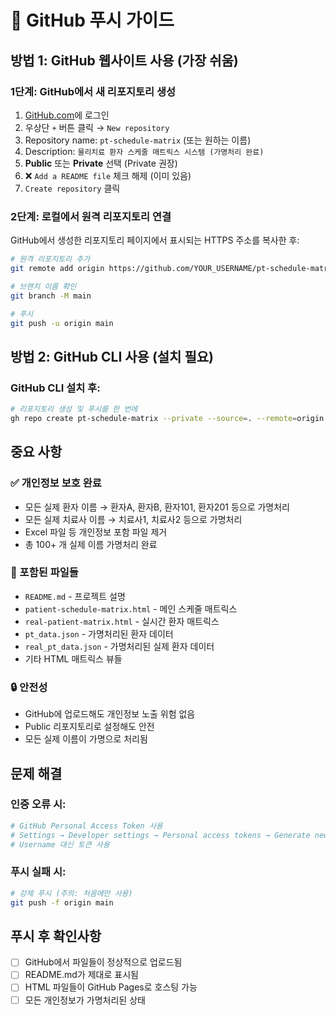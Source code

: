 # 🚀 GitHub 푸시 가이드

## 방법 1: GitHub 웹사이트 사용 (가장 쉬움)

### 1단계: GitHub에서 새 리포지토리 생성
1. [GitHub.com](https://github.com)에 로그인
2. 우상단 `+` 버튼 클릭 → `New repository`
3. Repository name: `pt-schedule-matrix` (또는 원하는 이름)
4. Description: `물리치료 환자 스케줄 매트릭스 시스템 (가명처리 완료)`
5. **Public** 또는 **Private** 선택 (Private 권장)
6. ❌ `Add a README file` 체크 해제 (이미 있음)
7. `Create repository` 클릭

### 2단계: 로컬에서 원격 리포지토리 연결
GitHub에서 생성한 리포지토리 페이지에서 표시되는 HTTPS 주소를 복사한 후:

```bash
# 원격 리포지토리 추가
git remote add origin https://github.com/YOUR_USERNAME/pt-schedule-matrix.git

# 브랜치 이름 확인
git branch -M main

# 푸시
git push -u origin main
```

## 방법 2: GitHub CLI 사용 (설치 필요)

### GitHub CLI 설치 후:
```bash
# 리포지토리 생성 및 푸시를 한 번에
gh repo create pt-schedule-matrix --private --source=. --remote=origin --push
```

## 중요 사항

### ✅ 개인정보 보호 완료
- 모든 실제 환자 이름 → 환자A, 환자B, 환자101, 환자201 등으로 가명처리
- 모든 실제 치료사 이름 → 치료사1, 치료사2 등으로 가명처리
- Excel 파일 등 개인정보 포함 파일 제거
- 총 100+ 개 실제 이름 가명처리 완료

### 📁 포함된 파일들
- `README.md` - 프로젝트 설명
- `patient-schedule-matrix.html` - 메인 스케줄 매트릭스
- `real-patient-matrix.html` - 실시간 환자 매트릭스
- `pt_data.json` - 가명처리된 환자 데이터
- `real_pt_data.json` - 가명처리된 실제 환자 데이터
- 기타 HTML 매트릭스 뷰들

### 🔒 안전성
- GitHub에 업로드해도 개인정보 노출 위험 없음
- Public 리포지토리로 설정해도 안전
- 모든 실제 이름이 가명으로 처리됨

## 문제 해결

### 인증 오류 시:
```bash
# GitHub Personal Access Token 사용
# Settings → Developer settings → Personal access tokens → Generate new token
# Username 대신 토큰 사용
```

### 푸시 실패 시:
```bash
# 강제 푸시 (주의: 처음에만 사용)
git push -f origin main
```

## 푸시 후 확인사항
- [ ] GitHub에서 파일들이 정상적으로 업로드됨
- [ ] README.md가 제대로 표시됨
- [ ] HTML 파일들이 GitHub Pages로 호스팅 가능
- [ ] 모든 개인정보가 가명처리된 상태